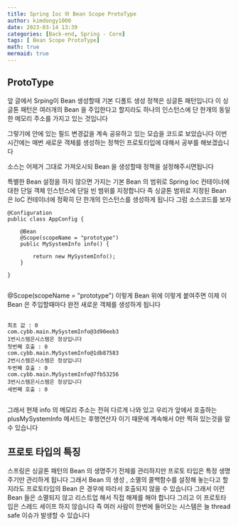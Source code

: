 ```yaml
---
title: Spring Ioc 와 Bean Scope ProtoType
author: kimdongy1000
date: 2023-03-14 13:39
categories: [Back-end, Spring - Core]
tags: [ Bean Scope ProtoType]
math: true
mermaid: true
---
```


## ProtoType 
앞 글에서 Srping이 Bean 생성할때 기본 디폴트 생성 정책은 싱글톤 패턴입니다 이 싱글톤 패턴은 여러개의 Bean 을 주입한다고 할지라도 
하나의 인스턴스에 단 한개의 동일한 메모리 주소를 가지고 있는 것입니다 

그렇기에 안에 있는 필드 변경값을 계속 공유하고 있는 모습을 코드로 보았습니다 이번 시간에는 매번 새로운 객체를 생성하는 정책인 
프로토타입에 대해서 공부를 해보겠습니다 

소스는 어제거 그대로 가져오시되 Bean 을 생성할때 정책을 설정해주시면됩니다 


특별한 Bean 설정을 하지 않으면 가지는 기본 Bean 의 범위로 Spring Ioc 컨테이너에 대한 단일 객체 인스턴스에 단일 빈 범위를 지정합니다 
즉 싱글톤 범위로 지정된 Bean 은 IoC 컨테이너에 정확히 단 한개의 인스턴스를 생성하게 됩니다 그럼 소스코드를 보자 



```
@Configuration
public class AppConfig {
	
	@Bean
	@Scope(scopeName = "prototype")
	public MySystemInfo info() {
	
		return new MySystemInfo();
	}

}


```
@Scope(scopeName = "prototype") 이렇게 Bean 위에 이렇게 붙여주면 이제 이 Bean 은 주입할때마다 완전 새로운 객체를 생성하게 됩니다 

```

최초 값 : 0
com.cybb.main.MySystemInfo@3d90eeb3
1번시스템은시스템은 정상입니다
첫번째 호출 : 0
com.cybb.main.MySystemInfo@1db87583
2번시스템은시스템은 정상입니다
두번째 호출 : 0
com.cybb.main.MySystemInfo@7fb53256
3번시스템은시스템은 정상입니다
세번째 호출 : 0


```
그래서 현재 info 의 메모리 주소는 전혀 다르게 나와 있고 우리가 앞에서 호출하는 plusMySystemInfo 메서드는 후행연산자 이기 때문에 계속해서 0만 찍혀 있는것을 알 수 있습니다 

## 프로토 타입의 특징
스프링은 싱글톤 패턴의 Bean 의 생명주기 전체를 관리하지만 프로토 타입은 특정 생명주기만 관리하게 됩니다 
그래서 Bean 의 생성 , 소멸의 콜백함수를 설정해 놓는다고 할지라도 프로토타입의 Bean 은 경우에 따라서 호출되지 않을 수 있습니다 
그래서 이런 Bean 들은 소멸되지 않고 리스트업 해서 직접 해제를 해야 합니다 
그리고 이 프로토타입은 스레드 세이프 하지 않습니다 즉 여러 사람이 한번에 들어오는 시스템은 늘 thread safe 이슈가 발생할 수 있습니다 
